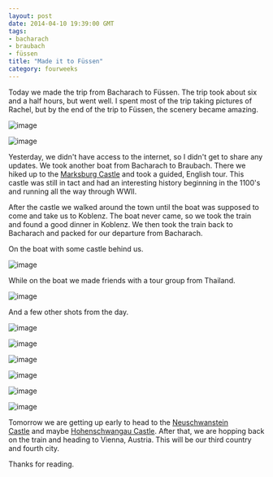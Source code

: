 ```yaml
---
layout: post
date: 2014-04-10 19:39:00 GMT
tags:
- bacharach
- braubach
- füssen
title: "Made it to Füssen"
category: fourweeks
---
```

<p><span>Today we made the trip from Bacharach to F&uuml;ssen. The trip took about six and a half hours, but went well. I spent most of the trip taking pictures of Rachel, but by the end of the trip to F&uuml;ssen, the scenery became amazing.</span></p>
<p><img alt="image" src="/images/7901172bcb8952c15d10f7345d90983095586c08e2ea50534b75bac478db49d9.jpg" /></p>
<p><img alt="image" src="/images/5cfa0a39a54da502377e1d192a3f0ab315daa5d774b8157a56fb5eafde36c152.jpg" /></p>
<p>Yesterday, we didn't have access to the internet, so I didn't get to share any updates. We took another boat from Bacharach to Braubach. There we hiked up to the <a href="http://en.wikipedia.org/wiki/Marksburg">Marksburg Castle</a>&nbsp;and took a guided, English tour. This castle was still in tact and had an interesting history beginning in the 1100's and running all the way through WWII.</p>
<p>After the castle we walked around the town until the boat was supposed to come and take us to Koblenz. The boat never came, so we took the train and found a good dinner in Koblenz. We then took the train back to Bacharach and packed for our departure from Bacharach.</p>
<p>On the boat with some castle behind us.</p>
<p><img alt="image" src="/images/d87bd6c6fb684f75e13d6f33b47f6fae7ffcb23f807648dae35ed2fef484e3d2.jpg" /></p>
<p>While on the boat we made friends with a tour group from Thailand.</p>
<p><img alt="image" src="/images/8b3be580557c710ef62e925918b4d699331755c471c8ea18b3627023cceb6338.jpg" /></p>
<p></p>
<p>And a few other shots from the day.</p>
<p><img alt="image" src="/images/2d7e1ba1679aa7b961ef3da79e3c57bbd47d2f8391b5e86f5e17777944afdcfc.jpg" /></p>
<p><img alt="image" src="/images/07cdc260332ecb8ba6ff38d0d105189327684b9dd28ad9d1ee790e3362e6ce7c.jpg" /></p>
<p><img alt="image" src="/images/b4fb2eceee209ab27bf8f2f8638135774468b9441a4512f8bd10bcb5d6e29723.jpg" /></p>
<p></p>
<p><img alt="image" src="/images/64b5f889c4816e9720248589b270c9b147ab20899583ce9d7217724bd6d5220a.jpg" /></p>
<p><img alt="image" src="/images/0ce21f1ebe6bedd1190977ff4e9c234cdf907f8e98e1fbb75da488b1b31c63da.jpg" /></p>
<p><img alt="image" src="/images/3f930be3043fecaaf413311857abbb1ded531a7103d1dc9cf194701411d48b59.jpg" /></p>
<p>Tomorrow we are getting up early to head to the&nbsp;<a href="http://en.wikipedia.org/wiki/Neuschwanstein_Castle">Neuschwanstein Castle</a>&nbsp;and maybe&nbsp;<a href="http://en.wikipedia.org/wiki/Schloss_Hohenschwangau">Hohenschwangau Castle</a>. After that, we are hopping back on the train and heading to Vienna, Austria. This will be our third country and fourth city.</p>
<p>Thanks for reading.</p>
<p></p>
<p></p>
<p></p>
